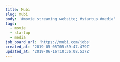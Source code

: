 ```yaml
---
title: Mubi
slug: mubi
body: '#movie streaming website; #startup #media'
tags:
  - movie
  - startup
  - media
job_board_url: 'https://mubi.com/jobs'
created_at: '2019-05-05T05:59:47.479Z'
updated_at: '2019-06-16T10:36:08.537Z'
---
```


